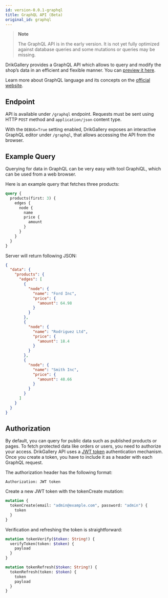 ```yaml
---
id: version-0.0.1-graphql
title: GraphQL API (Beta)
original_id: graphql
---
```


> **Note**
>
> The GraphQL API is in the early version. It is not yet fully optimized against database queries and some mutations or queries may be missing.

DrikGallery provides a GraphQL API which allows to query and modify the shop’s data in an efficient and flexible manner. You can [preview it here](https://demo.majorityworld.com/graphql/).

Learn more about GraphQL language and its concepts on the [official website](https://graphql.org/).


## Endpoint

API is available under `/graphql` endpoint. Requests must be sent using HTTP `POST` method and `application/json` content type.

With the `DEBUG=True` setting enabled, DrikGallery exposes an interactive GraphQL editor under `/graphql`, that allows accessing the API from the browser.


## Example Query

Querying for data in GraphQL can be very easy with tool GraphiQL, which can be used from a web browser.

Here is an example query that fetches three products:

```graphql
query {
  products(first: 3) {
    edges {
      node {
        name
        price {
          amount
        }
      }
    }
  }
}
```

Server will return following JSON:

```json
{
  "data": {
    "products": {
      "edges": [
        {
          "node": {
            "name": "Ford Inc",
            "price": {
              "amount": 64.98
            }
          }
        },
        {
          "node": {
            "name": "Rodriguez Ltd",
            "price": {
              "amount": 18.4
            }
          }
        },
        {
          "node": {
            "name": "Smith Inc",
            "price": {
              "amount": 48.66
            }
          }
        }
      ]
    }
  }
}
```


## Authorization

By default, you can query for public data such as published products or pages. To fetch protected data like orders or users, you need to authorize your access. DrikGallery API uses a [JWT token](https://jwt.io/) authentication mechanism. Once you create a token, you have to include it as a header with each GraphQL request.

The authorization header has the following format:

```
Authorization: JWT token
```

Create a new JWT token with the tokenCreate mutation:

```graphql
mutation {
  tokenCreate(email: "admin@example.com", password: "admin") {
    token
  }
}
```

Verification and refreshing the token is straightforward:

```graphql
mutation tokenVerify($token: String!) {
  verifyToken(token: $token) {
    payload
  }
}
```

```graphql
mutation tokenRefresh($token: String!) {
  tokenRefresh(token: $token) {
    token
    payload
  }
}
```